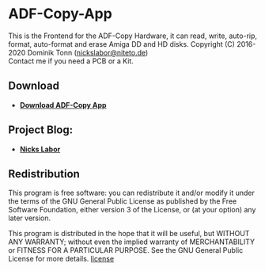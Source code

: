 # ADF-Copy-App
 
This is the Frontend for the ADF-Copy Hardware, it can read, write, auto-rip, format, auto-format and erase Amiga DD and HD disks.
Copyright (C) 2016-2020 Dominik Tonn (nickslabor@niteto.de)<br>
Contact me if you need a PCB or a Kit.

## Download
- [**Download ADF-Copy App**](https://nickslabor.niteto.de/download/)

## Project Blog:
- [**Nicks Labor**](https://nickslabor.niteto.de)

## Redistribution
This program is free software: you can redistribute it and/or modify
it under the terms of the GNU General Public License as published by
the Free Software Foundation, either version 3 of the License, or
(at your option) any later version.
 
This program is distributed in the hope that it will be useful,
but WITHOUT ANY WARRANTY; without even the implied warranty of
MERCHANTABILITY or FITNESS FOR A PARTICULAR PURPOSE.  See the
GNU General Public License for more details.
[license](LICENSE)
